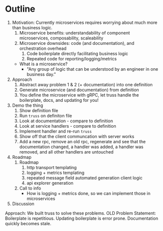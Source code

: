 
Outline
=======

<!--
Maybe for another time, but, the Definition of Microservices

0. Understandable business logic
1. Repeated code (rpc, transport)
2. Repeated code for reporting and metrics
		- YOU HAVE TO HAVE BOTH for things to function, but you get #2 for free with a monolith implicitly, but it can't be forgotten without everything going to shit.
-->


1. Motivation: Currently microservices requires worrying about much more than business logic.
	1. Microservice benefits: understandability of component microservices, composability, scaleability
	2. Microservice downsides: code (and documentation), and orchestration overhead
		1. Code boilerplate directly facilitating business logic
		2. Repeated code for reporting/logging/metrics
	- What is a microservice?
		- "Any group of logic that can be understood by an engineer in one business day."
2. Approach
	1. Abstract away problem 1 & 2 (+ documentation) into one definition
	2. Generate microservice (and documentation) from definition
	3. You define the microservice with gRPC, let truss handle the boilerplate, docs, and updating for you!
3. Demo the thing
	1. Show definition file
	2. Run `truss` on definiton file
	3. Look at documentation - compare to definition
	4. Look at service handlers - compare to definition
	5. Implement handler and re-run `truss`
	6. Show off that the client communcation with server works
	7. Add a new rpc, remove an old rpc, regenerate and see that the documentation changed, a handler was added, a handler was removed, and all other handlers are untouched
4. Roadmap 
	1. Roadmap
		1. http transport templating
		2. logging + metrics templating
		3. repeated message field automated generation client logic
		4. api explorer generation
	2. Call to info 
		- How is logging + metrics done, so we can implement those in microservices
5. Discussion


Approach: We built truss to solve these problems.
OLD
Problem Statement: Boilerplate is repetitious. Updating boilerplate is error prone. Documentation quickly becomes stale.



